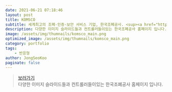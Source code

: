 ```yaml
---
date: 2021-06-21 07:18:46
layout: post
title: KOMSCO
subtitle: 세계최고의 조폐·인증·보안 서비스 기업, 한국조폐공사. <sup><a href="https://www.komsco.com/kor">#</a></sup>
description: 다양한 이미지 슬라이드들과 컨트롤러들이있는 한국조폐공사 홈페이지 입니다.
image: /assets/img/thumnails/komsco_main.png
optimized_image: /assets/img/thumnails/komsco_main.png
category: portfolio
tags:
    - 반응형
author: JongSeoKoo
paginate: false
---
```


> <a href="/assets/portfolio/portfolio_KOMSCO/index.html" target="_blank">보러가기</a>  
> 다양한 이미지 슬라이드들과 컨트롤러들이있는 한국조폐공사 홈페이지 입니다.
